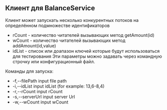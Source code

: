 ## Клиент для BalanceService

Клиент может запускать несколько конкурентных потоков на определённом подмножестве идентификаторов
- rCount - количество читателей вызывающих метод getAmount(id)
- wCount - количество читателей вызывающих метод addAmount(id,value)
- idList - список или доапазон ключей которые будут использоваться для тестирования
  Эти параметры можно задавать через командную строчку или конфигурационный файл.

Команды для запуска:
- -f,--filePath <arg>    input file path
- -i,--idList <arg>      input idList (for example: 13,6-8,4)
- -r,--rCount <arg>      input rCount
- -s,--serverUrl <arg>   input server Url
- -w,--wCount <arg>      input wCount